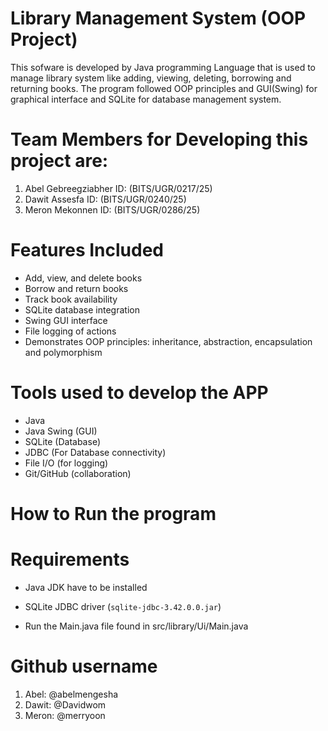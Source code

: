 # Library Management System (OOP Project)

This sofware is developed by Java programming Language that is used to manage library system like adding, viewing, deleting, borrowing and returning books. The program followed OOP
principles and GUI(Swing) for graphical interface and SQLite for database management system.

# Team Members for Developing this project are:
1. Abel Gebreegziabher ID: (BITS/UGR/0217/25)
2. Dawit Assesfa ID: (BITS/UGR/0240/25)
3. Meron Mekonnen ID: (BITS/UGR/0286/25)

# Features Included

- Add, view, and delete books
- Borrow and return books
- Track book availability
- SQLite database integration
- Swing GUI interface
- File logging of actions
- Demonstrates OOP principles: inheritance, abstraction, encapsulation and polymorphism


# Tools used to develop the APP

- Java
- Java Swing (GUI)
- SQLite (Database)
- JDBC (For Database connectivity)
- File I/O (for logging)
- Git/GitHub (collaboration)


#  How to Run the program

# Requirements

- Java JDK have to be installed
- SQLite JDBC driver (`sqlite-jdbc-3.42.0.0.jar`)

- Run the Main.java file found in src/library/Ui/Main.java

# Github username

1. Abel:  @abelmengesha
2. Dawit: @Davidwom
3. Meron: @merryoon


